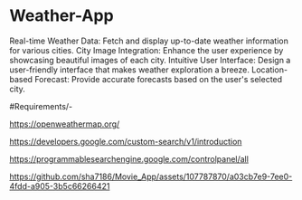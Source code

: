 # Weather-App
Real-time Weather Data: Fetch and display up-to-date weather information for various cities.
City Image Integration: Enhance the user experience by showcasing beautiful images of each city.
Intuitive User Interface: Design a user-friendly interface that makes weather exploration a breeze.
Location-based Forecast: Provide accurate forecasts based on the user's selected city.

#Requirements/-

https://openweathermap.org/

https://developers.google.com/custom-search/v1/introduction

https://programmablesearchengine.google.com/controlpanel/all


https://github.com/sha7186/Movie_App/assets/107787870/a03cb7e9-7ee0-4fdd-a905-3b5c66266421

